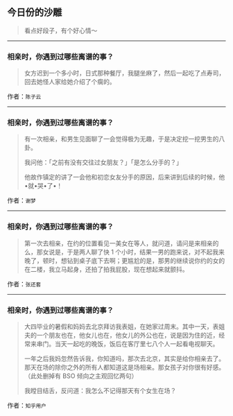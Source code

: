 ## 今日份的沙雕

> 看点好段子，有个好心情～


 
---

### 相亲时，你遇到过哪些离谱的事？

> 女方迟到一个多小时，日式那种餐厅，我腿坐麻了，然后一起吃了点寿司，回去她怪人家给她介绍了个瘸的。


作者：`陈子云`

---

### 相亲时，你遇到过哪些离谱的事？

> 有一次相亲，和男生见面聊了一会觉得极为无趣，于是决定挖一挖男生的八卦。
> 
> 我问他：「之前有没有交往过女朋友？」「是怎么分手的？」
> 
> 他故作镇定的讲了一会他和初恋女友分手的原因，后来讲到后续的时候，他•就•哭•了•！


作者：`谢梦`

---

### 相亲时，你遇到过哪些离谱的事？

> 第一次去相亲，在约的位置看见一美女在等人，就问道，请问是来相亲的么，那女说是，于是两人聊了快 1 个小时，结果一男的跑来说，对不起我来晚了，顿时，想钻到桌子底下去啊；更尴尬的是，那男的继续说你约的女的在二楼，我立马起身，还拍了拍我屁股，现在想起来就颤抖。


作者：`张还套`

---

### 相亲时，你遇到过哪些离谱的事？

> 大四毕业的暑假和妈妈去北京拜访我表姐，在她家过周末。其中一天，表姐夫的一个朋友也在，他女儿也在，他女儿的外公也在，说是因为住的近，经常来串门。当天一起吃的晚饭，饭后在客厅里七八个人一起看电视聊天。
> 
> 一年之后我妈忽然告诉我，你知道吗，那次去北京，其实是给你相亲去了。那天在场的除你之外的所有人都知道这是场相亲。那女孩子对你很有好感。（此处删掉有 BSO 倾向之主观回忆两句）
> 
> 我瞠目结舌，反问道：我怎么不记得那天有个女生在场？


作者：`知乎用户`